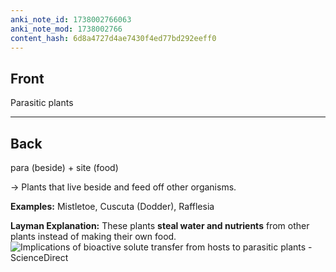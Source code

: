 ```yaml
---
anki_note_id: 1738002766063
anki_note_mod: 1738002766
content_hash: 6d8a4727d4ae7430f4ed77bd292eeff0
---
```


## Front

Parasitic plants

<hr/>

## Back

para (beside) + site (food)  
  
→ Plants that live beside and feed off other organisms.  
  
**Examples:** Mistletoe, Cuscuta (Dodder), Rafflesia  
  
**Layman Explanation:** These plants **steal water and nutrients** from other plants instead of making their own food.  
![Implications of bioactive solute transfer from hosts to parasitic plants -  ScienceDirect](1-s2.0-S136952661300099X-gr1.jpg)